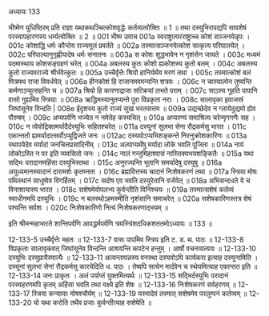 अध्यायः 133

भीष्मेण युधिष्ठिरम् प्रति राज्ञा यथाकथञ्चित्कोशवृद्धेः कर्तव्यत्वोक्तिः ॥ 1 ॥ तथा दस्युभिरापद्यपि सावशेषं परस्वापहारणस्य धर्म्यत्वोक्तिः ॥ 2 ॥
001	भीष्म उवाच 
001a	स्वराष्ट्रात्परराष्ट्राच्च कोशं सञ्जनयेन्नृपः ।
001c	कोशाद्धि धर्मः कौन्तेय राज्यमूलं प्रवर्तते ॥
002a	तस्मात्सञ्जनयेत्कोशं सत्कृत्य परिपालयेत् ।
002c	परिपाल्यानुगृह्णीयादेष धर्मः सनातनः ॥
003a	स कोशः शुद्धभावेन न नृशंसेन जायते ।
003c	मध्यमं पदमास्थाय कोशसङ्ग्रहणं चरेत् ॥
004a	अबलस्य कुतः कोशो ह्यकोशस्य कुतो बलम् ।
004c	अबलस्य कुतो राज्यमराज्ये श्रीर्भवेत्कुतः ॥
005a	उच्चैर्वृत्तेः श्रियो हानिर्यथैव मरणं तथा ।
005c	तस्मात्कोशं बलं मित्रमथ राजा विवर्धयेत् ॥
006a	हीनकोशं हि राजानमवमन्यन्ति शत्रवः ।
006c	न चास्याल्पेन तुष्यन्ति कर्मणाऽप्युत्सहन्ति च ॥
007a	श्रियो हि कारणाद्राजा सत्क्रियां लभते पराम् ।
007c	साऽस्य गूहति पापानि वासो गुह्यमिव स्त्रियाः ॥
008a	ऋद्धिमस्यानुतप्यन्ते पुरा विप्रकृता नराः ।
008c	सालावृका इवाजस्रं जिघांसूनेव विन्दति |
008e	ईदृशस्य कुतो राज्यं सुखं भरतसत्तम ॥
009a	उद्यच्छेदेव न ग्लायेदुद्यमो ह्येव पौरुषम् ।
009c	अप्यपर्वणि भज्येत न नमेतेह कस्यचित् ॥
010a	अप्यरण्यं समाश्रित्य चरेन्मृगगणैः सह ।
010c	न त्वेवोद्रिक्तमर्यादैर्दस्युभिः सहितश्चरेत् ॥
011a	दस्यूनां सुलभा सेना रौद्रकर्मसु भारत ।
011c	एकान्ततो ह्यमर्यादात्सर्वोऽप्युद्विजते जनः ॥
012ac	दस्यवोऽप्यभिशङ्कन्ते निरनुक्रोशकारिणः ॥
013a	स्थापयेदेव मर्यादां जनचित्तप्रसादिनीम् ।
013c	अल्पाप्यर्थेषु मर्यादा लोके भवति पूजिता ॥
014a	नायं लोकोऽस्ति न पर इति व्यवसितो जनः ।
014c	नालं गन्तुमिहाश्वासं नास्तिक्यभयशङ्कितैः ॥
015a	यथा सद्भिः परादानमहिंसा दस्युभिस्तथा ।
015c	अनुरज्यन्ति भूतानि समर्यादेषु दस्युषु ॥
016a	अयुध्यमानस्यादानं दारामर्शः कृतघ्नता ।
016c	ब्रह्मवित्तस्य चादानं निःशेषकरणं तथा ॥
017a	स्त्रिया मोषः पथिस्थानं साधुष्वेव विगर्हितम् ।
017c	सदोष एव भवति दस्युरेतानि वर्जयेत् ॥
018a	अभिसन्दधते ये च विनाशायास्य भारत ।
018c	सशेषमेवोपलभ्य कुर्वन्तीति विनिश्चयः ॥
019a	तस्मात्सशेषं कर्तव्यं स्वाधीनमपि दस्युभिः ।
019c	न बलस्थोऽहमस्मीति नृशंसानि समाचरेत् ॥
020a	सशेषकारिणस्तत्र शेषं पश्यन्ति सर्वशः ।
020c	निःशेषकारिणो नित्यं निःशेषकरणाद्भयम् ॥ 

इति श्रीमन्महाभारते शान्तिपर्वणि आपद्धर्मपर्वणि त्रयस्त्रिंशदधिकशततमोऽध्यायः ॥ 133 ॥

12-133-5 उच्चैर्वृत्तेः महतः ॥ 12-133-7 वासः पापमिव स्त्रिय इति ट. ड. थ. पाठः ॥ 12-133-8 विप्रकृताः सालावृकवत् जिघांसूनेव विन्दन्ति आश्रयन्ति कपटेन हन्तुम् । आर्षो वचनव्यत्ययः ॥ 12-133-10 दस्युभिः दस्युप्रायैरमात्यैः ॥ 12-133-11 अत्यन्तापन्नस्य वनस्था दस्यवोऽपि कार्यकरा इत्याह दस्यूनामिति । दस्यूनां सुलभां सेनां रौद्रकर्मसु कारयेदिति ध. पाठः । तेष्वपि सत्येन मार्दवेन च स्थेयमित्याह एकान्तत इति ॥ 12-133-14 जनः प्राकृतः । अलं पर्याप्तं युक्तमित्यर्थः ॥ 12-133-15 सद्भिर्दस्युभिः परादानं परस्वहरणमपि कृतम् अहिंसा भवति तथा वक्ष्ये इति शेषः ॥ 12-133-16 निःशेषकरणं सर्वहरणम् ॥ 12-133-17 स्त्रिया कन्यायाः मोषश्चौर्यम् ॥ 12-133-19 यस्मादेवं तस्मात् सशेषमेव परलुम्पनं कर्तव्यम् ॥ 12-133-20 यो यथा करोति तथैव प्रजाः कुर्वन्तीत्याह सशेषेति ॥
